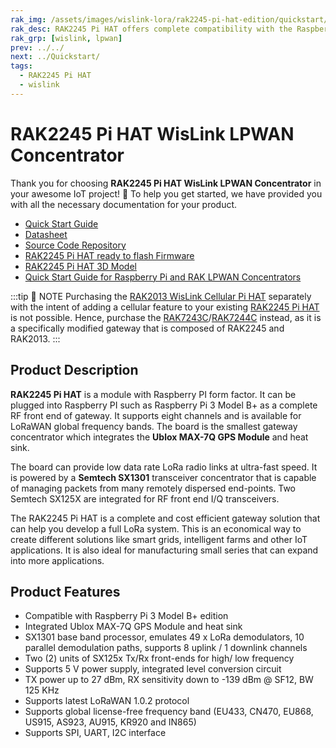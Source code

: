 ```yaml
---
rak_img: /assets/images/wislink-lora/rak2245-pi-hat-edition/quickstart/1.product-overview/1.index/RAK2245-PiHat.png
rak_desc: RAK2245 Pi HAT offers complete compatibility with the Raspberry Pi 40-pin header for an easy LoRaWAN solution deployment. It provides a low data rate LoRa radio links in ultra-fast speed and can manage packets from remotely disperse endpoints. This module integrates GPS module and a heat sink for better thermal dissipation and overall device performance.
rak_grp: [wislink, lpwan]
prev: ../../
next: ../Quickstart/
tags:
  - RAK2245 Pi HAT
  - wislink
---
```


# RAK2245 Pi HAT WisLink LPWAN Concentrator

Thank you for choosing **RAK2245 Pi HAT WisLink LPWAN Concentrator** in your awesome IoT project! 🎉 To help you get started, we have provided you with all the necessary documentation for your product.

* [Quick Start Guide](../Quickstart/)
* [Datasheet](../Datasheet/)
* [Source Code Repository](https://github.com/RAKWireless/rak_common_for_gateway)
* [RAK2245 Pi HAT ready to flash Firmware](https://downloads.rakwireless.com/LoRa/RAK2245-Pi-HAT/Firmware/RAK2245_Latest_Firmware.zip)
* [RAK2245 Pi HAT 3D Model](https://downloads.rakwireless.com/3D_File/WisLink/PWB-RAK2245_PI_HAT.stp)
* [Quick Start Guide for Raspberry Pi and RAK LPWAN Concentrators](https://docs.rakwireless.com/Knowledge-Hub/Learn/Raspberry-Pi-and-RAK-LPWAN-Concentrators/)



:::tip 📝 NOTE
Purchasing the [RAK2013 WisLink Cellular Pi HAT](https://store.rakwireless.com/products/rak2013-cellular-pi-hat?utm_source=RAK2013WisLink-LTE&utm_medium=Document&utm_campaign=BuyFromStore) separately with the intent of adding a cellular feature to your existing [RAK2245 Pi HAT](https://store.rakwireless.com/products/rak2245-pi-hat/?utm_source=RAK2245PiHATWisLink-LoRa&utm_medium=Document&utm_campaign=BuyFromStore) is not possible. Hence, purchase the [RAK7243C](https://store.rakwireless.com/products/rak7243c-pilot-gateway?variant=32094762139693&utm_source=RAK7243CD3%2BGateway&utm_medium=Document&utm_campaign=BuyFromStore)/[RAK7244C](https://store.rakwireless.com/products/rak7244-lpwan-developer-gateway?variant=31446039691309&utm_source=RAK7244CDeveloperD4%2B&utm_medium=Document&utm_campaign=BuyFromStore) instead, as it is a specifically modified gateway that is composed of RAK2245 and RAK2013.
:::

## Product Description

**RAK2245 Pi HAT** is a module with Raspberry PI form factor. It can be plugged into
Raspberry PI such as Raspberry Pi 3 Model B+ as a complete RF front end of gateway. It supports eight channels and is available for LoRaWAN global frequency bands. The board is the smallest gateway concentrator which integrates the **Ublox MAX-7Q GPS Module** and heat sink.

The board can provide low data rate LoRa radio links at ultra-fast speed. It is powered by a **Semtech SX1301** transceiver concentrator that is capable of managing packets from many remotely dispersed end-points. Two Semtech SX125X are integrated for RF front end I/Q transceivers.

The RAK2245 Pi HAT is a complete and cost efficient gateway solution that can help you develop a full LoRa system. This is an economical way to create different solutions like smart grids, intelligent farms and other IoT applications. It is also ideal for manufacturing small series that can expand into more applications.



## Product Features

- Compatible with Raspberry Pi 3 Model B+ edition
- Integrated Ublox MAX-7Q GPS Module and heat sink
- SX1301 base band processor, emulates 49 x LoRa demodulators, 10 parallel demodulation paths, supports 8 uplink / 1 downlink channels
- Two (2) units of SX125x Tx/Rx front-ends for high/ low frequency
- Supports 5&nbsp;V power supply, integrated level conversion circuit
- TX power up to 27&nbsp;dBm, RX sensitivity down to -139&nbsp;dBm @ SF12, BW 125&nbsp;KHz
- Supports latest LoRaWAN 1.0.2 protocol
- Supports global license-free frequency band (EU433, CN470, EU868, US915, AS923, AU915, KR920 and IN865)
- Supports SPI, UART, I2C interface

